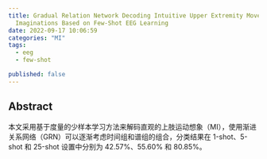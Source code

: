 ```yaml
---
title: Gradual Relation Network Decoding Intuitive Upper Extremity Movement
  Imaginations Based on Few-Shot EEG Learning
date: 2022-09-17 10:06:59
categories: "MI"
tags:
  - eeg
  - few-shot

published: false
---
```


<!--more-->

## **Abstract**

本文采用基于度量的少样本学习方法来解码直观的上肢运动想象（MI），使用渐进关系网络（GRN）可以逐渐考虑时间组和谱组的组合，分类结果在 1-shot、5-shot 和 25-shot 设置中分别为 42.57%、55.60% 和 80.85%。
